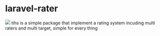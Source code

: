 # laravel-rater
<img src="https://img.shields.io/packagist/dt/karimaouaouda/laravel-rater" />
tihs is a simple package that implement a rating system incuding multi raters and multi target, simple for every thing
